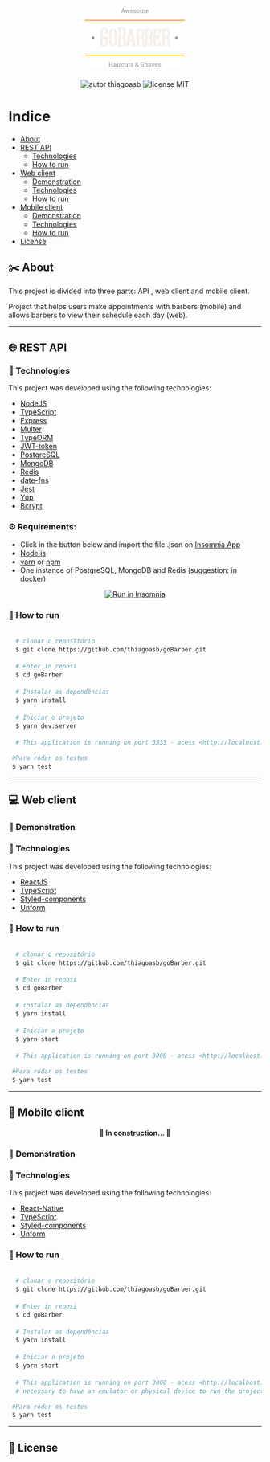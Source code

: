 <h1 align="center">
  <img src="./web/src/assets/logo.svg" alt="logo" width="200">
</h1>

<p align="center">
    <img alt="autor thiagoasb" src="https://img.shields.io/badge/author-thiagoasb-orange">
    <img alt="license MIT" src="https://img.shields.io/badge/license-MIT-orange">
  
<p>

# Indice

- [About](#-about)
- [REST API](#-REST-API)
    - [Technologies](#-technologies)
    - [How to run](#-how-to-run)
- [Web client](#-web-client)
    - [Demonstration](#-demonstration)
    - [Technologies](#-technologies)
    - [How to run](#-how-to-run)
- [Mobile client](#-front-end-mobile)
    - [Demonstration](#-demonstration)
    - [Technologies](#-technologies)
    - [How to run](#-how-to-run)
- [License](#-license)

## ✂️ About

This project is divided into three parts: API , web client and mobile client. 

Project that helps users make appointments with barbers (mobile) and allows barbers to view their schedule each day (web).

---

## 🌐 REST API
### 🚀 Technologies
This project was developed using the following technologies:

- [NodeJS](https://nodejs.org/en/download/)
- [TypeScript](https://www.typescriptlang.org/docs/home)
- [Express](https://www.typescriptlang.org/docs/home)
- [Multer](https://www.typescriptlang.org/docs/home)
- [TypeORM](https://www.typescriptlang.org/docs/home)
- [JWT-token](https://www.typescriptlang.org/docs/home)
- [PostgreSQL](https://www.postgresql.org/)
- [MongoDB](https://www.mongodb.com/)
- [Redis](https://redis.io/)
- [date-fns](https://date-fns.org/)
- [Jest](https://jestjs.io/)
- [Yup](https://github.com/jquense/yup)
- [Bcrypt](https://www.npmjs.com/package/bcrypt)

### ⚙️ Requirements:
 - Click in the button below and import the file .json on [Insomnia App](https://insomnia.rest/)
 - [Node.js](https://nodejs.org/en/download/)
 - [yarn](https://classic.yarnpkg.com/en/docs/install/#debian-stable) or [npm](https://www.npmjs.com/get-npm)
 - One instance of PostgreSQL, MongoDB and Redis (suggestion: in docker)

 <p align="center">
  <a href="./Insomnia_goBarber.json" target="_blank"><img src="https://insomnia.rest/images/run.svg" alt="Run in Insomnia"></a>
</p>

### 🏁 How to run
```bash

  # clonar o repositório
  $ git clone https://github.com/thiagoasb/goBarber.git

  # Enter in reposi
  $ cd goBarber

  # Instalar as dependências
  $ yarn install

  # Iniciar o projeto
  $ yarn dev:server

  # This application is running on port 3333 - acess <http://localhost:3333>

```
```bash
 #Para rodar os testes
 $ yarn test
```
---

## 💻 Web client
### 🎥 Demonstration


### 🚀 Technologies
This project was developed using the following technologies:
- [ReactJS](https://pt-br.reactjs.org/)
- [TypeScript](https://www.typescriptlang.org/docs/home)
- [Styled-components](https://styled-components.com/)
- [Unform](https://github.com/Rocketseat/unform/blob/master/README.md)

### 🏁 How to run
```bash

  # clonar o repositório
  $ git clone https://github.com/thiagoasb/goBarber.git

  # Enter in reposi
  $ cd goBarber

  # Instalar as dependências
  $ yarn install

  # Iniciar o projeto
  $ yarn start

  # This application is running on port 3000 - acess <http://localhost:3000>

```
```bash
 #Para rodar os testes
 $ yarn test
```

---

## 📱 Mobile client
<h4 align="center"> 
	🚧  In construction...  🚧
</h4>

### 🎥 Demonstration

### 🚀 Technologies
This project was developed using the following technologies:
- [React-Native](https://reactnative.dev/)
- [TypeScript](https://www.typescriptlang.org/docs/home)
- [Styled-components](https://styled-components.com/)
- [Unform](https://github.com/Rocketseat/unform/blob/master/README.md)

### 🏁 How to run
```bash

  # clonar o repositório
  $ git clone https://github.com/thiagoasb/goBarber.git

  # Enter in reposi
  $ cd goBarber

  # Instalar as dependências
  $ yarn install
  
  # Iniciar o projeto
  $ yarn start

  # This application is running on port 3000 - acess <http://localhost:3000>
  # necessary to have an emulator or physical device to run the project, I used Android Studio for development
```
```bash
 #Para rodar os testes
 $ yarn test
```

---
## 📝 License
